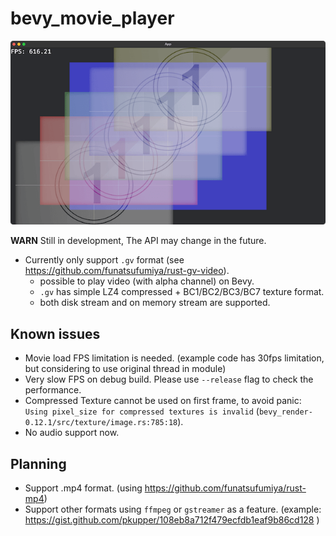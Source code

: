 # bevy_movie_player

![screenshot](./screenshot.png)

**WARN** Still in development, The API may change in the future.

- Currently only support `.gv` format (see https://github.com/funatsufumiya/rust-gv-video).
    - possible to play video (with alpha channel) on Bevy.
    - `.gv` has simple LZ4 compressed + BC1/BC2/BC3/BC7 texture format.
    - both disk stream and on memory stream are supported.

## Known issues

- Movie load FPS limitation is needed. (example code has 30fps limitation, but considering to use original thread in module)
- Very slow FPS on debug build. Please use `--release` flag to check the performance.
- Compressed Texture cannot be used on first frame, to avoid panic: `Using pixel_size for compressed textures is invalid` (`bevy_render-0.12.1/src/texture/image.rs:785:18`).
- No audio support now.

## Planning

- Support .mp4 format. (using https://github.com/funatsufumiya/rust-mp4)
- Support other formats using `ffmpeg` or `gstreamer` as a feature. (example: 
https://gist.github.com/pkupper/108eb8a712f479ecfdb1eaf9b86cd128 )

